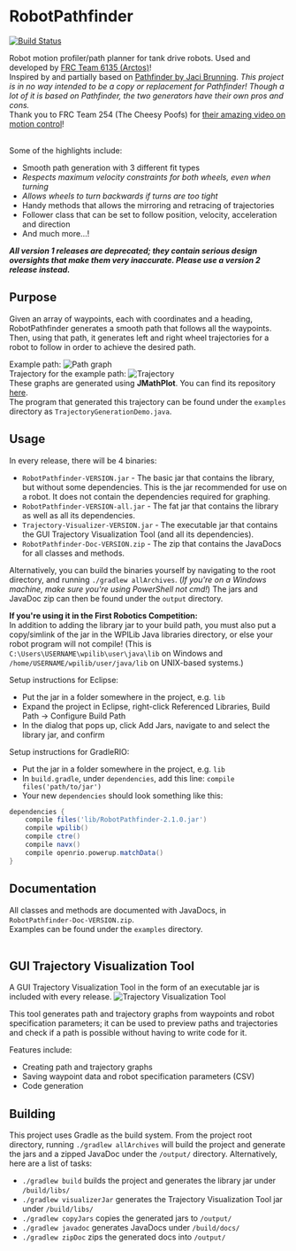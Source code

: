 # RobotPathfinder
[![Build Status](https://travis-ci.com/Arctos6135/RobotPathfinder.svg?branch=dev%2Fmisc%2Ftravis)](https://travis-ci.com/Arctos6135/RobotPathfinder)

Robot motion profiler/path planner for tank drive robots. Used and developed by <a href="https://github.com/Arctos6135">FRC Team 6135 (Arctos)</a>!<br>
Inspired by and partially based on <a href="https://github.com/JacisNonsense/Pathfinder">Pathfinder by Jaci Brunning</a>. <em>This project is in no way intended to be a copy or replacement for Pathfinder! Though a lot of it is based on Pathfinder, the two generators have their own pros and cons.</em><br>
Thank you to FRC Team 254 (The Cheesy Poofs) for <a href="https://youtu.be/8319J1BEHwM">their amazing video on motion control</a>!<br><br>

Some of the highlights include:
* Smooth path generation with 3 different fit types
* *Respects maximum velocity constraints for both wheels, even when turning*
* *Allows wheels to turn backwards if turns are too tight*
* Handy methods that allows the mirroring and retracing of trajectories
* Follower class that can be set to follow position, velocity, acceleration and direction
* And much more...!

***All version 1 releases are deprecated; they contain serious design oversights that make them very inaccurate. Please use a version 2 release instead.***

## Purpose
Given an array of waypoints, each with coordinates and a heading, RobotPathfinder generates a smooth path that follows all the waypoints. Then, using that path, it generates left and right wheel trajectories for a robot to follow in order to achieve the desired path.

Example path:
![Path graph](http://tylertian123.github.io/images/RobotPathfinder/path1.png)<br>
Trajectory for the example path:
![Trajectory](http://tylertian123.github.io/images/RobotPathfinder/traj1.png)<br>
These graphs are generated using <b>JMathPlot</b>. You can find its repository <a href="https://github.com/yannrichet/jmathplot">here</a>.<br>
The program that generated this trajectory can be found under the `examples` directory as `TrajectoryGenerationDemo.java`.

## Usage
In every release, there will be 4 binaries:
* `RobotPathfinder-VERSION.jar` - The basic jar that contains the library, but without some dependencies. This is the jar recommended for use on a robot. It does not contain the dependencies required for graphing.
* `RobotPathfinder-VERSION-all.jar` - The fat jar that contains the library as well as all its dependencies. 
* `Trajectory-Visualizer-VERSION.jar` - The executable jar that contains the GUI Trajectory Visualization Tool (and all its dependencies).
* `RobotPathfinder-Doc-VERSION.zip` - The zip that contains the JavaDocs for all classes and methods.

Alternatively, you can build the binaries yourself by navigating to the root directory, and running `./gradlew allArchives`. (*If you're on a Windows machine, make sure you're using PowerShell not cmd!*) The jars and JavaDoc zip can then be found under the `output` directory.

**If you're using it in the First Robotics Competition:**\
In addition to adding the library jar to your build path, you must also put a copy/simlink of the jar in the WPILib Java libraries directory, or else your robot program will not compile! (This is `C:\Users\USERNAME\wpilib\user\java\lib` on Windows and `/home/USERNAME/wpilib/user/java/lib` on UNIX-based systems.)

Setup instructions for Eclipse:
* Put the jar in a folder somewhere in the project, e.g. `lib`
* Expand the project in Eclipse, right-click Referenced Libraries, Build Path -> Configure Build Path
* In the dialog that pops up, click Add Jars, navigate to and select the library jar, and confirm

Setup instructions for GradleRIO:
* Put the jar in a folder somewhere in the project, e.g. `lib`
* In `build.gradle`, under `dependencies`, add this line: `compile files('path/to/jar')`
* Your new `dependencies` should look something like this:
```groovy
dependencies {
    compile files('lib/RobotPathfinder-2.1.0.jar')
    compile wpilib()
    compile ctre()
    compile navx()
    compile openrio.powerup.matchData()
}
```

## Documentation
All classes and methods are documented with JavaDocs, in `RobotPathfinder-Doc-VERSION.zip`.\
Examples can be found under the `examples` directory.<br><br>

## GUI Trajectory Visualization Tool
A GUI Trajectory Visualization Tool in the form of an executable jar is included with every release.
![Trajectory Visualization Tool](http://tylertian123.github.io/images/RobotPathfinder/tvtool1.png)<br>

This tool generates path and trajectory graphs from waypoints and robot specification parameters; it can be used to preview paths and trajectories and check if a path is possible without having to write code for it. 

Features include:
* Creating path and trajectory graphs
* Saving waypoint data and robot specification parameters (CSV)
* Code generation

## Building
This project uses Gradle as the build system. From the project root directory, running `./gradlew allArchives` will build the project and generate the jars and a zipped JavaDoc under the `/output/` directory.
Alternatively, here are a list of tasks:
* `./gradlew build` builds the project and generates the library jar under `/build/libs/`
* `./gradlew visualizerJar` generates the Trajectory Visualization Tool jar under `/build/libs/`
* `./gradlew copyJars` copies the generated jars to `/output/`
* `./gradlew javadoc` generates JavaDocs under `/build/docs/`
* `./gradlew zipDoc` zips the generated docs into `/output/`
